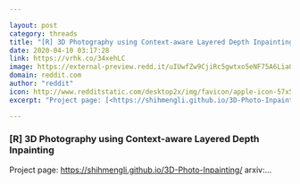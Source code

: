 ```yaml
---

layout: post
category: threads
title: "[R] 3D Photography using Context-aware Layered Depth Inpainting"
date: 2020-04-10 03:17:28
link: https://vrhk.co/34xehLC
image: https://external-preview.redd.it/uIUwfZw9CjiRc5gwtxo5eNF75A6Lia0btD6aL6KaFBU.jpg?width=850&height=445.02617801&auto=webp&crop=850:445.02617801,smart&s=0bb61fc37d00ad6f11cfaf38a424d6411de4257f
domain: reddit.com
author: "reddit"
icon: http://www.redditstatic.com/desktop2x/img/favicon/apple-icon-57x57.png
excerpt: "Project page: [<https://shihmengli.github.io/3D-Photo-Inpainting/>](<https://shihmengli.github.io/3D-Photo-Inpainting/>) arxiv:..."

---
```


### [R] 3D Photography using Context-aware Layered Depth Inpainting

Project page: [<https://shihmengli.github.io/3D-Photo-Inpainting/>](<https://shihmengli.github.io/3D-Photo-Inpainting/>) arxiv:...